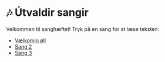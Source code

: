 # 🎶 Útvaldir sangir

Velkommen til sanghæftet! Tryk på en sang for at læse teksten:

- [Vælkomin øll](sange/vaelkomin.md)
- [Sang 2](sange/15_jeg_er_sigojner.md)
- [Sang 3](sange/when_im_64.md)
